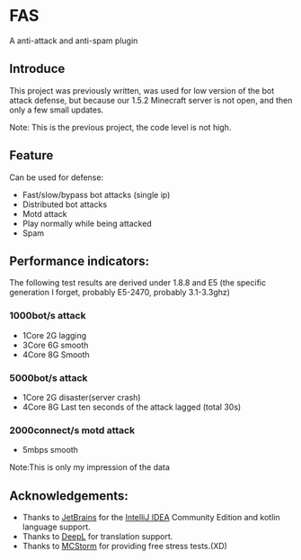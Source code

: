 # FAS
A anti-attack and anti-spam plugin
## Introduce

This project was previously written, was used for low version of the bot attack defense, but because our 1.5.2 Minecraft
server is not open, and then only a few small updates.

Note: This is the previous project, the code level is not high.

## Feature

Can be used for defense:

- Fast/slow/bypass bot attacks (single ip)
- Distributed bot attacks
- Motd attack
- Play normally while being attacked
- Spam
## Performance indicators:

The following test results are derived under 1.8.8 and E5 (the specific generation I forget, probably E5-2470, probably
3.1-3.3ghz)

### 1000bot/s attack

- 1Core 2G lagging
- 3Core 6G smooth
- 4Core 8G Smooth

### 5000bot/s attack

- 1Core 2G disaster(server crash)
- 4Core 8G Last ten seconds of the attack lagged (total 30s)

### 2000connect/s motd attack

- 5mbps smooth

Note:This is only my impression of the data

## Acknowledgements:

- Thanks to [JetBrains](https://www.jetbrains.com/) for the [IntelliJ IDEA](https://www.jetbrains.com/idea/download/)
  Community Edition and kotlin language support.
- Thanks to [DeepL](https://www.deepl.com/) for translation support.
- Thanks to [MCStorm](https://mcstorm.io/) for providing free stress tests.(XD)